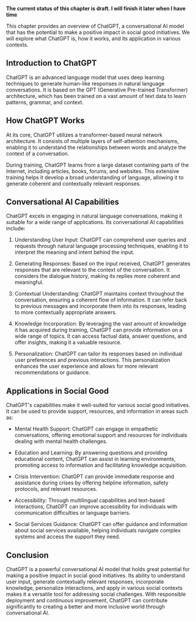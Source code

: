 **The current status of this chapter is draft. I will finish it later when I have time**

This chapter provides an overview of ChatGPT, a conversational AI model that has the potential to make a positive impact in social good initiatives. We will explore what ChatGPT is, how it works, and its application in various contexts.

Introduction to ChatGPT
-----------------------

ChatGPT is an advanced language model that uses deep learning techniques to generate human-like responses in natural language conversations. It is based on the GPT (Generative Pre-trained Transformer) architecture, which has been trained on a vast amount of text data to learn patterns, grammar, and context.

How ChatGPT Works
-----------------

At its core, ChatGPT utilizes a transformer-based neural network architecture. It consists of multiple layers of self-attention mechanisms, enabling it to understand the relationships between words and analyze the context of a conversation.

During training, ChatGPT learns from a large dataset containing parts of the Internet, including articles, books, forums, and websites. This extensive training helps it develop a broad understanding of language, allowing it to generate coherent and contextually relevant responses.

Conversational AI Capabilities
------------------------------

ChatGPT excels in engaging in natural language conversations, making it suitable for a wide range of applications. Its conversational AI capabilities include:

1. Understanding User Input: ChatGPT can comprehend user queries and requests through natural language processing techniques, enabling it to interpret the meaning and intent behind the input.

2. Generating Responses: Based on the input received, ChatGPT generates responses that are relevant to the context of the conversation. It considers the dialogue history, making its replies more coherent and meaningful.

3. Contextual Understanding: ChatGPT maintains context throughout the conversation, ensuring a coherent flow of information. It can refer back to previous messages and incorporate them into its responses, leading to more contextually appropriate answers.

4. Knowledge Incorporation: By leveraging the vast amount of knowledge it has acquired during training, ChatGPT can provide information on a wide range of topics. It can access factual data, answer questions, and offer insights, making it a valuable resource.

5. Personalization: ChatGPT can tailor its responses based on individual user preferences and previous interactions. This personalization enhances the user experience and allows for more relevant recommendations or guidance.

Applications in Social Good
---------------------------

ChatGPT's capabilities make it well-suited for various social good initiatives. It can be used to provide support, resources, and information in areas such as:

* Mental Health Support: ChatGPT can engage in empathetic conversations, offering emotional support and resources for individuals dealing with mental health challenges.

* Education and Learning: By answering questions and providing educational content, ChatGPT can assist in learning environments, promoting access to information and facilitating knowledge acquisition.

* Crisis Intervention: ChatGPT can provide immediate response and assistance during crises by offering helpline information, safety protocols, and relevant resources.

* Accessibility: Through multilingual capabilities and text-based interactions, ChatGPT can improve accessibility for individuals with communication difficulties or language barriers.

* Social Services Guidance: ChatGPT can offer guidance and information about social services available, helping individuals navigate complex systems and access the support they need.

Conclusion
----------

ChatGPT is a powerful conversational AI model that holds great potential for making a positive impact in social good initiatives. Its ability to understand user input, generate contextually relevant responses, incorporate knowledge, personalize interactions, and apply in various social contexts makes it a versatile tool for addressing social challenges. With responsible deployment and continuous improvement, ChatGPT can contribute significantly to creating a better and more inclusive world through conversational AI.
